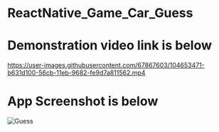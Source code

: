 # ReactNative_Game_Car_Guess
# Demonstration video link is below
https://user-images.githubusercontent.com/67867603/104653471-b631d100-56cb-11eb-9682-fe9d7a811562.mp4

# App Screenshot is below
![Guess](https://user-images.githubusercontent.com/67867603/104653953-6b648900-56cc-11eb-89d8-4af75ee2c6f5.png)
